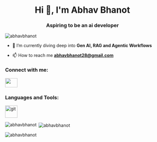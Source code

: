 <h1 align="center">Hi 👋, I'm Abhav Bhanot</h1>
<h3 align="center">Aspiring to be an ai developer</h3>

<p align="left"> <img src="https://komarev.com/ghpvc/?username=abhavbhanot&label=Profile%20views&color=0e75b6&style=flat" alt="abhavbhanot" /> </p>

- 🌱 I’m currently diving deep into **Gen AI, RAG and Agentic Workflows**

- 📫 How to reach me **abhavbhanot28@gmail.com**

<h3 align="left">Connect with me:</h3>
<p align="left">
  <a href="https://www.linkedin.com/in/abhav-bhanot-52ab2927a" target="blank">
    <img align="center" src="https://raw.githubusercontent.com/username/reponame/branch/foldername/icon.svg](https://user-images.githubusercontent.com/54114888/130216764-13f6e26e-94af-4f9f-81c2-d1b4699e213b.png" height="30" width="40" />
  </a>
</p>

<h3 align="left">Languages and Tools:</h3>
<p align="left"> <a href="https://git-scm.com/" target="_blank" rel="noreferrer"> <img src="https://www.vectorlogo.zone/logos/git-scm/git-scm-icon.svg" alt="git" width="40" height="40"/> </a> </p>

<p><img align="left" src="https://github-readme-stats.vercel.app/api/top-langs?username=abhavbhanot&show_icons=true&locale=en&layout=compact" alt="abhavbhanot" /></p>

<p>&nbsp;<img align="center" src="https://github-readme-stats.vercel.app/api?username=abhavbhanot&show_icons=true&locale=en" alt="abhavbhanot" /></p>

<p><img align="center" src="https://github-readme-streak-stats.herokuapp.com/?user=abhavbhanot&" alt="abhavbhanot" /></p>

